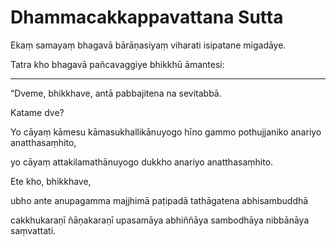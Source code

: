 # Dhammacakkappavattana Sutta

Ekaṃ samayaṃ bhagavā bārāṇasiyaṃ viharati isipatane migadāye.

Tatra kho bhagavā pañcavaggiye bhikkhū āmantesi:

-----

“Dveme, bhikkhave, antā pabbajitena na sevitabbā.

Katame dve?

Yo cāyaṃ kāmesu kāmasukhallikānuyogo hīno gammo pothujjaniko anariyo anatthasaṃhito,

yo cāyaṃ attakilamathānuyogo dukkho anariyo anatthasaṃhito.

Ete kho, bhikkhave,

ubho ante anupagamma majjhimā paṭipadā tathāgatena abhisambuddhā

cakkhukaraṇī ñāṇakaraṇī upasamāya abhiññāya sambodhāya nibbānāya saṃvattati.


